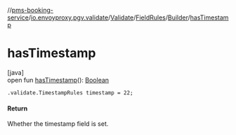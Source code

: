 //[pms-booking-service](../../../../../index.md)/[io.envoyproxy.pgv.validate](../../../index.md)/[Validate](../../index.md)/[FieldRules](../index.md)/[Builder](index.md)/[hasTimestamp](has-timestamp.md)

# hasTimestamp

[java]\
open fun [hasTimestamp](has-timestamp.md)(): [Boolean](https://kotlinlang.org/api/core/kotlin-stdlib/kotlin/-boolean/index.html)

`.validate.TimestampRules timestamp = 22;`

#### Return

Whether the timestamp field is set.